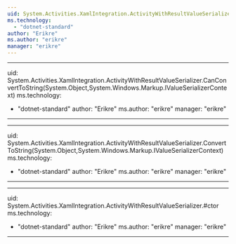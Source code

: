 ```yaml
---
uid: System.Activities.XamlIntegration.ActivityWithResultValueSerializer
ms.technology: 
  - "dotnet-standard"
author: "Erikre"
ms.author: "erikre"
manager: "erikre"
---
```


---
uid: System.Activities.XamlIntegration.ActivityWithResultValueSerializer.CanConvertToString(System.Object,System.Windows.Markup.IValueSerializerContext)
ms.technology: 
  - "dotnet-standard"
author: "Erikre"
ms.author: "erikre"
manager: "erikre"
---

---
uid: System.Activities.XamlIntegration.ActivityWithResultValueSerializer.ConvertToString(System.Object,System.Windows.Markup.IValueSerializerContext)
ms.technology: 
  - "dotnet-standard"
author: "Erikre"
ms.author: "erikre"
manager: "erikre"
---

---
uid: System.Activities.XamlIntegration.ActivityWithResultValueSerializer.#ctor
ms.technology: 
  - "dotnet-standard"
author: "Erikre"
ms.author: "erikre"
manager: "erikre"
---
